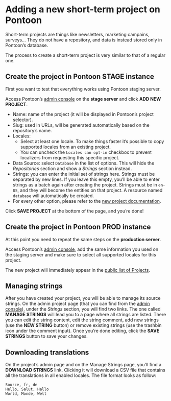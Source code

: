 # Adding a new short-term project on Pontoon

Short-term projects are things like newsletters, marketing campains, surveys… They do not have a repository, and data is instead stored only in Pontoon’s database.

The process to create a short-term project is very similar to that of a regular one.

## Create the project in Pontoon STAGE instance

First you want to test that everything works using Pontoon staging server.

Access Pontoon’s [admin console](https://mozilla-pontoon-staging.herokuapp.com/admin/) on the **stage server** and click **ADD NEW PROJECT**.
* Name: name of the project (it will be displayed in Pontoon’s project selector).
* Slug: used in URLs, will be generated automatically based on the repository’s name.
* Locales:
  * Select at least one locale. To make things faster it’s possible to copy supported locales from an existing project.
  * You can uncheck the `Locales can opt-in` checkbox to prevent localizers from requesting this specific project.
* Data Source: select `Database` in the list of options. This will hide the *Repositories* section and show a *Strings* section instead.
* Strings: you can enter the initial set of strings here. Strings must be separated by new lines. If you leave this empty, you’ll be able to enter strings as a batch again after creating the project. Strings must be in `en-US`, and they will become the entities on that project. A resource named `database` will automatically be created.
* For every other option, please refer to the [new project documentation](adding_new_project.md).

Click **SAVE PROJECT** at the bottom of the page, and you’re done!

## Create the project in Pontoon PROD instance

At this point you need to repeat the same steps on the **production server**.

Access Pontoon’s [admin console](https://pontoon.mozilla.org/admin/), add the same information you used on the staging server and make sure to select all supported locales for this project.

The new project will immediately appear in the [public list of Projects](https://pontoon.mozilla.org/projects/).

## Managing strings

After you have created your project, you will be able to manage its source strings. On the admin project page (that you can find from the [admin console](https://pontoon.mozilla.org/admin/)), under the *Strings* section, you will find two links. The one called **MANAGE STRINGS** will lead you to a page where all strings are listed. There you can edit the string content, edit the string comment, add new strings (use the **NEW STRING** button) or remove existing strings (use the trashbin icon under the comment input). Once you’re done editing, click the **SAVE STRINGS** button to save your changes.

## Downloading translations

On the project’s admin page and on the Manage Strings page, you’ll find a **DOWNLOAD STRINGS** link. Clicking it will download a CSV file that contains all the translations in all enabled locales. The file format looks as follow:

```CSV
Source, fr, de
Hello, Salut, Hallo
World, Monde, Welt
```
